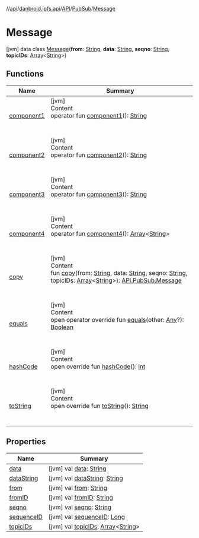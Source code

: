 //[api](../../../../index.md)/[danbroid.ipfs.api](../../../index.md)/[API](../../index.md)/[PubSub](../index.md)/[Message](index.md)



# Message  
 [jvm] data class [Message](index.md)(**from**: [String](https://kotlinlang.org/api/latest/jvm/stdlib/kotlin/-string/index.html), **data**: [String](https://kotlinlang.org/api/latest/jvm/stdlib/kotlin/-string/index.html), **seqno**: [String](https://kotlinlang.org/api/latest/jvm/stdlib/kotlin/-string/index.html), **topicIDs**: [Array](https://kotlinlang.org/api/latest/jvm/stdlib/kotlin/-array/index.html)<[String](https://kotlinlang.org/api/latest/jvm/stdlib/kotlin/-string/index.html)>)   


## Functions  
  
|  Name|  Summary| 
|---|---|
| [component1](component1.md)| [jvm]  <br>Content  <br>operator fun [component1](component1.md)(): [String](https://kotlinlang.org/api/latest/jvm/stdlib/kotlin/-string/index.html)  <br><br><br>
| [component2](component2.md)| [jvm]  <br>Content  <br>operator fun [component2](component2.md)(): [String](https://kotlinlang.org/api/latest/jvm/stdlib/kotlin/-string/index.html)  <br><br><br>
| [component3](component3.md)| [jvm]  <br>Content  <br>operator fun [component3](component3.md)(): [String](https://kotlinlang.org/api/latest/jvm/stdlib/kotlin/-string/index.html)  <br><br><br>
| [component4](component4.md)| [jvm]  <br>Content  <br>operator fun [component4](component4.md)(): [Array](https://kotlinlang.org/api/latest/jvm/stdlib/kotlin/-array/index.html)<[String](https://kotlinlang.org/api/latest/jvm/stdlib/kotlin/-string/index.html)>  <br><br><br>
| [copy](copy.md)| [jvm]  <br>Content  <br>fun [copy](copy.md)(from: [String](https://kotlinlang.org/api/latest/jvm/stdlib/kotlin/-string/index.html), data: [String](https://kotlinlang.org/api/latest/jvm/stdlib/kotlin/-string/index.html), seqno: [String](https://kotlinlang.org/api/latest/jvm/stdlib/kotlin/-string/index.html), topicIDs: [Array](https://kotlinlang.org/api/latest/jvm/stdlib/kotlin/-array/index.html)<[String](https://kotlinlang.org/api/latest/jvm/stdlib/kotlin/-string/index.html)>): [API.PubSub.Message](index.md)  <br><br><br>
| [equals](../../../-ok-http-call-executor/-companion/index.md#kotlin/Any/equals/#kotlin.Any?/PointingToDeclaration/)| [jvm]  <br>Content  <br>open operator override fun [equals](../../../-ok-http-call-executor/-companion/index.md#kotlin/Any/equals/#kotlin.Any?/PointingToDeclaration/)(other: [Any](https://kotlinlang.org/api/latest/jvm/stdlib/kotlin/-any/index.html)?): [Boolean](https://kotlinlang.org/api/latest/jvm/stdlib/kotlin/-boolean/index.html)  <br><br><br>
| [hashCode](../../../-ok-http-call-executor/-companion/index.md#kotlin/Any/hashCode/#/PointingToDeclaration/)| [jvm]  <br>Content  <br>open override fun [hashCode](../../../-ok-http-call-executor/-companion/index.md#kotlin/Any/hashCode/#/PointingToDeclaration/)(): [Int](https://kotlinlang.org/api/latest/jvm/stdlib/kotlin/-int/index.html)  <br><br><br>
| [toString](to-string.md)| [jvm]  <br>Content  <br>open override fun [toString](to-string.md)(): [String](https://kotlinlang.org/api/latest/jvm/stdlib/kotlin/-string/index.html)  <br><br><br>


## Properties  
  
|  Name|  Summary| 
|---|---|
| [data](index.md#danbroid.ipfs.api/API.PubSub.Message/data/#/PointingToDeclaration/)|  [jvm] val [data](index.md#danbroid.ipfs.api/API.PubSub.Message/data/#/PointingToDeclaration/): [String](https://kotlinlang.org/api/latest/jvm/stdlib/kotlin/-string/index.html)   <br>
| [dataString](index.md#danbroid.ipfs.api/API.PubSub.Message/dataString/#/PointingToDeclaration/)|  [jvm] val [dataString](index.md#danbroid.ipfs.api/API.PubSub.Message/dataString/#/PointingToDeclaration/): [String](https://kotlinlang.org/api/latest/jvm/stdlib/kotlin/-string/index.html)   <br>
| [from](index.md#danbroid.ipfs.api/API.PubSub.Message/from/#/PointingToDeclaration/)|  [jvm] val [from](index.md#danbroid.ipfs.api/API.PubSub.Message/from/#/PointingToDeclaration/): [String](https://kotlinlang.org/api/latest/jvm/stdlib/kotlin/-string/index.html)   <br>
| [fromID](index.md#danbroid.ipfs.api/API.PubSub.Message/fromID/#/PointingToDeclaration/)|  [jvm] val [fromID](index.md#danbroid.ipfs.api/API.PubSub.Message/fromID/#/PointingToDeclaration/): [String](https://kotlinlang.org/api/latest/jvm/stdlib/kotlin/-string/index.html)   <br>
| [seqno](index.md#danbroid.ipfs.api/API.PubSub.Message/seqno/#/PointingToDeclaration/)|  [jvm] val [seqno](index.md#danbroid.ipfs.api/API.PubSub.Message/seqno/#/PointingToDeclaration/): [String](https://kotlinlang.org/api/latest/jvm/stdlib/kotlin/-string/index.html)   <br>
| [sequenceID](index.md#danbroid.ipfs.api/API.PubSub.Message/sequenceID/#/PointingToDeclaration/)|  [jvm] val [sequenceID](index.md#danbroid.ipfs.api/API.PubSub.Message/sequenceID/#/PointingToDeclaration/): [Long](https://kotlinlang.org/api/latest/jvm/stdlib/kotlin/-long/index.html)   <br>
| [topicIDs](index.md#danbroid.ipfs.api/API.PubSub.Message/topicIDs/#/PointingToDeclaration/)|  [jvm] val [topicIDs](index.md#danbroid.ipfs.api/API.PubSub.Message/topicIDs/#/PointingToDeclaration/): [Array](https://kotlinlang.org/api/latest/jvm/stdlib/kotlin/-array/index.html)<[String](https://kotlinlang.org/api/latest/jvm/stdlib/kotlin/-string/index.html)>   <br>


